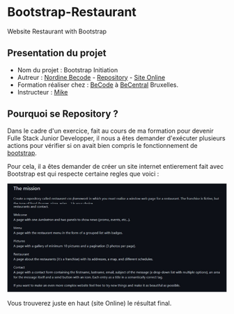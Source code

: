 # Bootstrap-Restaurant

Website Restaurant with Bootstrap

## Presentation du projet

- Nom du projet : Bootstrap Initiation
- Autreur : [Nordine Becode](https://github.com/ElazzouziNordineBeCode) - [Repository](https://github.com/ElazzouziNordineBeCode/Bootstrap-Restaurant) - [Site Online](https://elazzouzinordinebecode.github.io/Bootstrap-Restaurant/)
- Formation réaliser chez : [BeCode](https://becode.org/) à [BeCentral](https://becode.org/fr/a-propos-de-nous/nos-campus/bruxelles/) Bruxelles.
- Instructeur : [Mike](https://github.com/Mike00001)

## Pourquoi se Repository ?

Dans le cadre d'un exercice, fait au cours de ma formation pour devenir Fulle Stack Junior Developper, il nous a êtes demander d'exécuter plusieurs actions pour vérifier si on avait bien compris le fonctionnement de [bootstrap](https://getbootstrap.com/).

Pour cela, il a êtes demander de créer un site internet entierement fait avec Bootstrap est qui respecte certaine regles que voici :

![Une maquette des tableau](maquette.png "Maquette des tableau")

Vous trouverez juste en haut (site Online) le résultat final.
